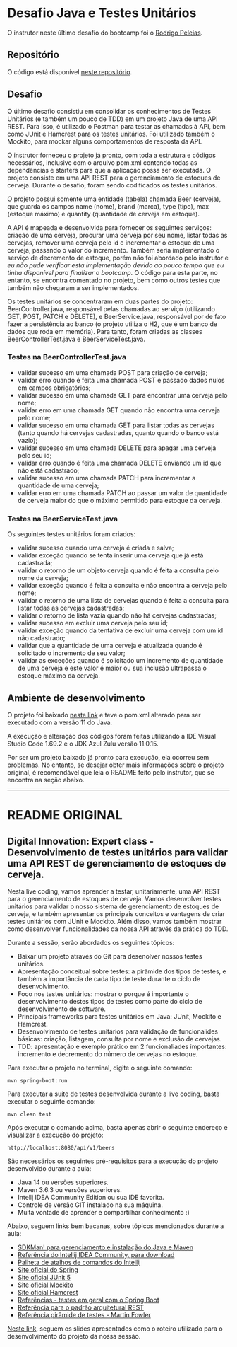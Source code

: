 # Desafio Java e Testes Unitários

O instrutor neste último desafio do bootcamp foi o [Rodrigo Peleias](https://www.linkedin.com/in/rodrigopeleias/).

## Repositório
O código está disponível [neste repositório](https://github.com/zingarelli/desafios-bootcamp-TQI-DIO/tree/main/Java/testes-unitarios-beer-api).

## Desafio
O último desafio consistiu em consolidar os conhecimentos de Testes Unitários (e também um pouco de TDD) em um projeto Java de uma API REST. Para isso, é utilizado o Postman para testar as chamadas à API, bem como JUnit e Hamcrest para os testes unitários. Foi utilizado também o Mockito, para mockar alguns comportamentos de resposta da API.

O instrutor forneceu o projeto já pronto, com toda a estrutura e códigos necessários, inclusive com o arquivo pom.xml contendo todas as dependências e starters para que a aplicação possa ser executada. O projeto consiste em uma API REST para o gerenciamento de estoques de cerveja. Durante o desafio, foram sendo codificados os testes unitários.

O projeto possui somente uma entidade (tabela) chamada Beer (cerveja), que guarda os campos name (nome), brand (marca), type (tipo), max (estoque máximo) e quantity (quantidade de cerveja em estoque).

A API é mapeada e desenvolvida para fornecer os seguintes serviços: criação de uma cerveja, procurar uma cerveja por seu nome, listar todas as cervejas, remover uma cerveja pelo id e incrementar o estoque de uma cerveja, passando o valor do incremento. Também seria implementado o serviço de decremento de estoque, porém não foi abordado pelo instrutor e *eu não pude verificar esta implementação devido ao pouco tempo que eu tinha disponível para finalizar o bootcamp*. O código para esta parte, no entanto, se encontra comentado no projeto, bem como outros testes que também não chegaram a ser implementados.

Os testes unitários se concentraram em duas partes do projeto: BeerController.java, responsável pelas chamadas ao serviço (utilizando GET, POST, PATCH e DELETE), e BeerService.java, responsável por de fato fazer a persistência ao banco (o projeto utiliza o H2, que é um banco de dados que roda em memória). Para tanto, foram criadas as classes BeerControllerTest.java e BeerServiceTest.java.

### Testes na BeerControllerTest.java
- validar sucesso em uma chamada POST para criação de cerveja;
- validar erro quando é feita uma chamada POST e passado dados nulos em campos obrigatórios;
- validar sucesso em uma chamada GET para encontrar uma cerveja pelo nome;
- validar erro em uma chamada GET quando não encontra uma cerveja pelo nome;
- validar sucesso em uma chamada GET para listar todas as cervejas (tanto quando há cervejas cadastradas, quanto quando o banco está vazio);
- validar sucesso em uma chamada DELETE para apagar uma cerveja pelo seu id;
- validar erro quando é feita uma chamada DELETE enviando um id que não está cadastrado;
- validar sucesso em uma chamada PATCH para incrementar a quantidade de uma cerveja;
- validar erro em uma chamada PATCH ao passar um valor de quantidade de cerveja maior do que o máximo permitido para estoque da cerveja.

### Testes na BeerServiceTest.java
Os seguintes testes unitários foram criados:
- validar sucesso quando uma cerveja é criada e salva; 
- validar exceção quando se tenta inserir uma cerveja que já está cadastrada;
- validar o retorno de um objeto cerveja quando é feita a consulta pelo nome da cerveja;
- validar exceção quando é feita a consulta e não encontra a cerveja pelo nome;
- validar o retorno de uma lista de cervejas quando é feita a consulta para listar todas as cervejas cadastradas;
- validar o retorno de lista vazia quando não há cervejas cadastradas;
- validar sucesso em excluir uma cerveja pelo seu id;
- validar exceção quando da tentativa de excluir uma cerveja com um id não cadastrado;
- validar que a quantidade de uma cerveja é atualizada quando é solicitado o incremento de seu valor;
- validar as exceções quando é solicitado um incremento de quantidade de uma cerveja e este valor é maior ou sua inclusão ultrapassa o estoque máximo da cerveja.

## Ambiente de desenvolvimento
O projeto foi baixado [neste link](https://hermes.digitalinnovation.one/lab_projects/files/12c6add8-2135-48fd-a75b-ebcebf76329c.zip) e teve o pom.xml alterado para ser executado com a versão 11 do Java.

A execução e alteração dos códigos foram feitas utilizando a IDE Visual Studio Code 1.69.2 e o JDK Azul Zulu versão 11.0.15. 

Por ser um projeto baixado já pronto para execução, ela ocorreu sem problemas. No entanto, se desejar obter mais informações sobre o projeto original, é recomendável que leia o README feito pelo instrutor, que se encontra na seção abaixo.

<hr />

# README ORIGINAL

<h2>Digital Innovation: Expert class - Desenvolvimento de testes unitários para validar uma API REST de gerenciamento de estoques de cerveja.</h2>

Nesta live coding, vamos aprender a testar, unitariamente, uma API REST para o gerenciamento de estoques de cerveja. Vamos desenvolver testes unitários para validar o nosso sistema de gerenciamento de estoques de cerveja, e também apresentar os principais conceitos e vantagens de criar testes unitários com JUnit e Mockito. Além disso, vamos também mostrar como desenvolver funcionalidades da nossa API através da prática do TDD.

Durante a sessão, serão abordados os seguintes tópicos:

* Baixar um projeto através do Git para desenolver nossos testes unitários. 
* Apresentação conceitual sobre testes: a pirâmide dos tipos de testes, e também a importância de cada tipo de teste durante o ciclo de desenvolvimento.
* Foco nos testes unitários: mostrar o porque é importante o desenvolvimento destes tipos de testes como parte do ciclo de desenvolvimento de software.
* Principais frameworks para testes unitários em Java: JUnit, Mockito e Hamcrest. 
* Desenvolvimento de testes unitários para validação de funcionalides básicas: criação, listagem, consulta por nome e exclusão de cervejas.
* TDD: apresentação e exemplo prático em 2 funcionaliades importantes: incremento e decremento do número de cervejas no estoque.

Para executar o projeto no terminal, digite o seguinte comando:

```shell script
mvn spring-boot:run 
```

Para executar a suíte de testes desenvolvida durante a live coding, basta executar o seguinte comando:

```shell script
mvn clean test
```

Após executar o comando acima, basta apenas abrir o seguinte endereço e visualizar a execução do projeto:

```
http://localhost:8080/api/v1/beers
```

São necessários os seguintes pré-requisitos para a execução do projeto desenvolvido durante a aula:

* Java 14 ou versões superiores.
* Maven 3.6.3 ou versões superiores.
* Intellj IDEA Community Edition ou sua IDE favorita.
* Controle de versão GIT instalado na sua máquina.
* Muita vontade de aprender e compartilhar conhecimento :)

Abaixo, seguem links bem bacanas, sobre tópicos mencionados durante a aula:

* [SDKMan! para gerenciamento e instalação do Java e Maven](https://sdkman.io/)
* [Referência do Intellij IDEA Community, para download](https://www.jetbrains.com/idea/download)
* [Palheta de atalhos de comandos do Intellij](https://resources.jetbrains.com/storage/products/intellij-idea/docs/IntelliJIDEA_ReferenceCard.pdf)
* [Site oficial do Spring](https://spring.io/)
* [Site oficial JUnit 5](https://junit.org/junit5/docs/current/user-guide/)
* [Site oficial Mockito](https://site.mockito.org/)
* [Site oficial Hamcrest](http://hamcrest.org/JavaHamcrest/)
* [Referências - testes em geral com o Spring Boot](https://www.baeldung.com/spring-boot-testing)
* [Referência para o padrão arquitetural REST](https://restfulapi.net/)
* [Referência pirâmide de testes - Martin Fowler](https://martinfowler.com/articles/practical-test-pyramid.html#TheImportanceOftestAutomation)

[Neste link](https://drive.google.com/file/d/1KPh19mvyKirorOI-UsEYHKkmZpet3Ks6/view?usp=sharing), seguem os slides apresentados como o roteiro utilizado para o desenvolvimento do projeto da nossa sessão.